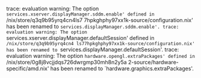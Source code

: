 trace: evaluation warning: The option `services.xserver.displayManager.sddm.enable' defined in `/nix/store/q3q9b95yrq4cn4ls7
7hpkghphy97xx1k-source/configuration.nix' has been renamed to `services.displayManager.sddm.enable'.
trace: evaluation warning: The option `services.xserver.displayManager.defaultSession' defined in `/nix/store/q3q9b95yrq4cn4
ls77hpkghphy97xx1k-source/configuration.nix' has been renamed to `services.displayManager.defaultSession'.
trace: evaluation warning: The option `hardware.opengl.extraPackages' defined in `/nix/store/0g8j8vcjjdqs726dwrgmp30mh8n2y5a
2-source/hardware-specific/amd.nix' has been renamed to `hardware.graphics.extraPackages'.

